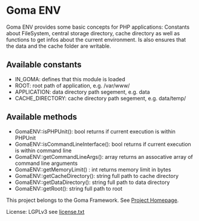 Goma ENV
=======

Goma ENV provides some basic concepts for PHP applications: Constants about FileSystem, central storage directory, 
cache directory as well as functions to get infos about the current environment. Is also ensures that the data and the 
cache folder are writable.

Available constants
----

* IN_GOMA: defines that this module is loaded
* ROOT: root path of application, e.g. /var/www/
* APPLICATION: data directory path segement, e.g. data
* CACHE_DIRECTORY: cache directory path segement, e.g. data/temp/

Available methods
---
* GomaENV::isPHPUnit(): bool returns if current execution is within PHPUnit
* GomaENV::isCommandLineInterface(): bool returns if current execution is within command line
* GomaENV::getCommandLineArgs(): array returns an assocative array of command line arguments
* GomaENV::getMemoryLimit() : int returns memory limit in bytes
* GomaENV::getCacheDirectory(): string full path to cache directory
* GomaENV::getDataDirectory(): string full path to data directory
* GomaENV::getRoot(): string full path to root

This project belongs to the Goma Framework. See [Project Homepage](https://goma-cms.org).

License: LGPLv3 see [license.txt](license.txt)
